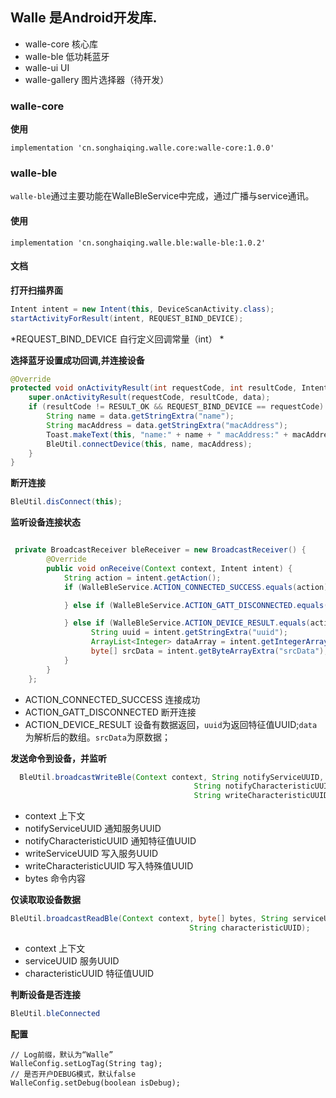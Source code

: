 ## Walle 是Android开发库.

* walle-core 核心库
* walle-ble 低功耗蓝牙
* walle-ui  UI
* walle-gallery 图片选择器（待开发）

### walle-core

**使用**
```
implementation 'cn.songhaiqing.walle.core:walle-core:1.0.0'
```

### walle-ble

`walle-ble`通过主要功能在WalleBleService中完成，通过广播与service通讯。

#### 使用
```
implementation 'cn.songhaiqing.walle.ble:walle-ble:1.0.2'
```

#### 文档

**打开扫描界面**

```java
Intent intent = new Intent(this, DeviceScanActivity.class);
startActivityForResult(intent, REQUEST_BIND_DEVICE);
```
*REQUEST_BIND_DEVICE 自行定义回调常量（int） *

**选择蓝牙设置成功回调,并连接设备**

```java
@Override
protected void onActivityResult(int requestCode, int resultCode, Intent data) {
	super.onActivityResult(requestCode, resultCode, data);
	if (resultCode != RESULT_OK && REQUEST_BIND_DEVICE == requestCode) {
		String name = data.getStringExtra("name");
		String macAddress = data.getStringExtra("macAddress");
		Toast.makeText(this, "name:" + name + " macAddress:" + macAddress, Toast.LENGTH_LONG).show();
		BleUtil.connectDevice(this, name, macAddress);
	}
}
```

**断开连接**

```java
BleUtil.disConnect(this);
```

**监听设备连接状态**

```java

 private BroadcastReceiver bleReceiver = new BroadcastReceiver() {
        @Override
        public void onReceive(Context context, Intent intent) {
            String action = intent.getAction();
            if (WalleBleService.ACTION_CONNECTED_SUCCESS.equals(action)) {

            } else if (WalleBleService.ACTION_GATT_DISCONNECTED.equals(action)) {

            } else if (WalleBleService.ACTION_DEVICE_RESULT.equals(action)) {
				  String uuid = intent.getStringExtra("uuid");
				  ArrayList<Integer> dataArray = intent.getIntegerArrayListExtra("data");
				  byte[] srcData = intent.getByteArrayExtra("srcData");
            }
        }
    };
```

* ACTION_CONNECTED_SUCCESS 连接成功
* ACTION_GATT_DISCONNECTED 断开连接
* ACTION_DEVICE_RESULT 设备有数据返回，`uuid`为返回特征值UUID;`data`为解析后的数组。`srcData`为原数据；

**发送命令到设备，并监听**

```java
  BleUtil.broadcastWriteBle(Context context, String notifyServiceUUID,
                                         String notifyCharacteristicUUID, String writeServiceUUID,
                                         String writeCharacteristicUUID, byte[] bytes);
```
*  context 上下文
*  notifyServiceUUID 通知服务UUID
*  notifyCharacteristicUUID  通知特征值UUID
*  writeServiceUUID 写入服务UUID
*  writeCharacteristicUUID 写入特殊值UUID
*  bytes 命令内容



**仅读取取设备数据**

```java
BleUtil.broadcastReadBle(Context context, byte[] bytes, String serviceUUID,
                                        String characteristicUUID);
```

*  context 上下文
*  serviceUUID 服务UUID
*  characteristicUUID  特征值UUID

**判断设备是否连接**
```java
BleUtil.bleConnected
```

**配置**

```
// Log前缀，默认为“Walle”
WalleConfig.setLogTag(String tag);
// 是否开户DEBUG模式，默认false
WalleConfig.setDebug(boolean isDebug);
```